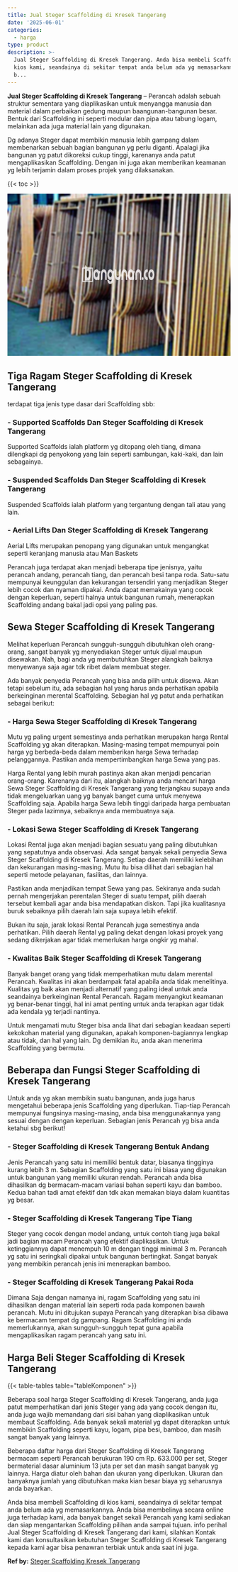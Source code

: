 ```yaml
---
title: Jual Steger Scaffolding di Kresek Tangerang
date: '2025-06-01'
categories:
  - harga
type: product
description: >-
  Jual Steger Scaffolding di Kresek Tangerang. Anda bisa membeli Scaffolding di
  kios kami, seandainya di sekitar tempat anda belum ada yg memasarkannya. Anda
  b...
---
```


**Jual Steger Scaffolding di Kresek Tangerang** – Perancah adalah sebuah struktur sementara yang diaplikasikan untuk menyangga manusia dan material dalam perbaikan gedung maupun baangunan-bangunan besar. Bentuk dari Scaffolding ini seperti modular dan pipa atau tabung logam, melainkan ada juga material lain yang digunakan.

Dg adanya Steger dapat membikin manusia lebih gampang dalam membenarkan sebuah bagian bangunan yg perlu diganti. Apalagi jika bangunan yg patut dikoreksi cukup tinggi, karenanya anda patut mengaplikasikan Scaffolding. Dengan ini juga akan memberikan keamanan yg lebih terjamin dalam proses projek yang dilaksanakan.

{{< toc >}}

![Jual Steger Scaffolding di Kresek Tangerang](/images/sewa-scaffolding-steger-14.png)

## Tiga Ragam Steger Scaffolding di Kresek Tangerang

terdapat tiga jenis type dasar dari Scaffolding sbb:

### \- Supported Scaffolds Dan Steger Scaffolding di Kresek Tangerang

Supported Scaffolds ialah platform yg ditopang oleh tiang, dimana dilengkapi dg penyokong yang lain seperti sambungan, kaki-kaki, dan lain sebagainya.

### \- Suspended Scaffolds Dan Steger Scaffolding di Kresek Tangerang

Suspended Scaffolds ialah platform yang tergantung dengan tali atau yang lain.

### \- Aerial Lifts Dan Steger Scaffolding di Kresek Tangerang

Aerial Lifts merupakan penopang yang digunakan untuk mengangkat seperti keranjang manusia atau Man Baskets

Perancah juga terdapat akan menjadi beberapa tipe jenisnya, yaitu perancah andang, perancah tiang, dan perancah besi tanpa roda. Satu-satu mempunyai keunggulan dan kekurangan tersendiri yang menjadikan Steger lebih cocok dan nyaman dipakai. Anda dapat memakainya yang cocok dengan keperluan, seperti halnya untuk bangunan rumah, menerapkan Scaffolding andang bakal jadi opsi yang paling pas.

## Sewa Steger Scaffolding di Kresek Tangerang

Melihat keperluan Perancah sungguh-sungguh dibutuhkan oleh orang-orang, sangat banyak yg menyediakan Steger untuk dijual maupun disewakan. Nah, bagi anda yg membutuhkan Steger alangkah baiknya menyewanya saja agar tdk ribet dalam membuat steger.

Ada banyak penyedia Perancah yang bisa anda pilih untuk disewa. Akan tetapi sebelum itu, ada sebagian hal yang harus anda perhatikan apabila berkeinginan merental Scaffolding. Sebagian hal yg patut anda perhatikan sebagai berikut:

### \- Harga Sewa Steger Scaffolding di Kresek Tangerang

Mutu yg paling urgent semestinya anda perhatikan merupakan harga Rental Scaffolding yg akan diterapkan. Masing-masing tempat mempunyai poin harga yg berbeda-beda dalam memberikan harga Sewa terhadap pelanggannya. Pastikan anda mempertimbangkan harga Sewa yang pas.

Harga Rental yang lebih murah pastinya akan akan menjadi pencarian orang-orang. Karenanya dari itu, alangkah baiknya anda mencari harga Sewa Steger Scaffolding di Kresek Tangerang yang terjangkau supaya anda tidak mengeluarkan uang yg banyak banget cuma untuk menyewa Scaffolding saja. Apabila harga Sewa lebih tinggi daripada harga pembuatan Steger pada lazimnya, sebaiknya anda membuatnya saja.

### \- Lokasi Sewa Steger Scaffolding di Kresek Tangerang

Lokasi Rental juga akan menjadi bagian sesuatu yang paling dibutuhkan yang sepatutnya anda observasi. Ada sangat banyak sekali penyedia Sewa Steger Scaffolding di Kresek Tangerang. Setiap daerah memiliki kelebihan dan kekurangan masing-masing. Mutu itu bisa dilihat dari sebagian hal seperti metode pelayanan, fasilitas, dan lainnya.

Pastikan anda menjadikan tempat Sewa yang pas. Sekiranya anda sudah pernah mengerjakan perentalan Steger di suatu tempat, pilih daerah tersebut kembali agar anda bisa mendapatkan diskon. Tapi jika kualitasnya buruk sebaiknya pilih daerah lain saja supaya lebih efektif.

Bukan itu saja, jarak lokasi Rental Perancah juga semestinya anda perhatikan. Pilih daerah Rental yg paling dekat dengan lokasi proyek yang sedang dikerjakan agar tidak memerlukan harga ongkir yg mahal.

### \- Kwalitas Baik Steger Scaffolding di Kresek Tangerang

Banyak banget orang yang tidak memperhatikan mutu dalam merental Perancah. Kwalitas ini akan berdampak fatal apabila anda tidak menelitinya. Kualitas yg baik akan menjadi alternatif yang paling ideal untuk anda seandainya berkeinginan Rental Perancah. Ragam menyangkut keamanan yg benar-benar tinggi, hal ini amat penting untuk anda terapkan agar tidak ada kendala yg terjadi nantinya.

Untuk mengamati mutu Steger bisa anda lihat dari sebagian keadaan seperti kekokohan material yang digunakan, apakah komponen-bagiannya lengkap atau tidak, dan hal yang lain. Dg demikian itu, anda akan menerima Scaffolding yang bermutu.

## Beberapa dan Fungsi Steger Scaffolding di Kresek Tangerang

Untuk anda yg akan membikin suatu bangunan, anda juga harus mengetahui beberapa jenis Scaffolding yang diperlukan. Tiap-tiap Perancah mempunyai fungsinya masing-masing, anda bisa menggunakannya yang sesuai dengan dengan keperluan. Sebagian jenis Perancah yg bisa anda ketahui sbg berikut!

### \- Steger Scaffolding di Kresek Tangerang Bentuk Andang

Jenis Perancah yang satu ini memiliki bentuk datar, biasanya tingginya kurang lebih 3 m. Sebagian Scaffolding yang satu ini biasa yang digunakan untuk bangunan yang memiliki ukuran rendah. Perancah anda bisa dihasilkan dg bermacam-macam variasi bahan seperti kayu dan bamboo. Kedua bahan tadi amat efektif dan tdk akan memakan biaya dalam kuantitas yg besar.

### \- Steger Scaffolding di Kresek Tangerang Tipe Tiang

Steger yang cocok dengan model andang, untuk contoh tiang juga bakal jadi bagian macam Perancah yang efektif diaplikasikan. Untuk ketinggiannya dapat menempuh 10 m dengan tinggi minimal 3 m. Perancah yg satu ini seringkali dipakai untuk bangunan bertingkat. Sangat banyak yang membikin perancah jenis ini menerapkan bamboo.

### \- Steger Scaffolding di Kresek Tangerang Pakai Roda

Dimana Saja dengan namanya ini, ragam Scaffolding yang satu ini dihasilkan dengan material lain seperti roda pada komponen bawah perancah. Mutu ini ditujukan supaya Perancah yang diterapkan bisa dibawa ke bermacam tempat dg gampang. Ragam Scaffolding ini anda memerlukannya, akan sungguh-sungguh tepat guna apabila mengaplikasikan ragam perancah yang satu ini.

## Harga Beli Steger Scaffolding di Kresek Tangerang

{{< table-tables table="tableKomponen" >}}

Beberapa soal harga Steger Scaffolding di Kresek Tangerang, anda juga patut memperhatikan dari jenis Steger yang ada yang cocok dengan itu, anda juga wajib memandang dari sisi bahan yang diaplikasikan untuk membaut Scaffolding. Ada banyak sekali material yg dapat diterapkan untuk membikin Scaffolding seperti kayu, logam, pipa besi, bamboo, dan masih sangat banyak yang lainnya.

Beberapa daftar harga dari Steger Scaffolding di Kresek Tangerang bermacam seperti Perancah berukuran 190 cm Rp. 633.000 per set, Steger bermaterial dasar aluminium 13 juta per set dan masih sangat banyak yg lainnya. Harga diatur oleh bahan dan ukuran yang diperlukan. Ukuran dan banyaknya jumlah yang dibutuhkan maka kian besar biaya yg seharusnya anda bayarkan.

Anda bisa membeli Scaffolding di kios kami, seandainya di sekitar tempat anda belum ada yg memasarkannya. Anda bisa membelinya secara online juga terhadap kami, ada banyak banget sekali Perancah yang kami sediakan dan siap mengantarkan Scaffolding pilihan anda sampai tujuan. info perihal Jual Steger Scaffolding di Kresek Tangerang dari kami, silahkan Kontak kami dan konsultasikan kebutuhan Steger Scaffolding di Kresek Tangerang kepada kami agar bisa penawran terbiak untuk anda saat ini juga.

**Ref by:** [Steger Scaffolding Kresek Tangerang](https://id.wikipedia.org/wiki/Steger)
